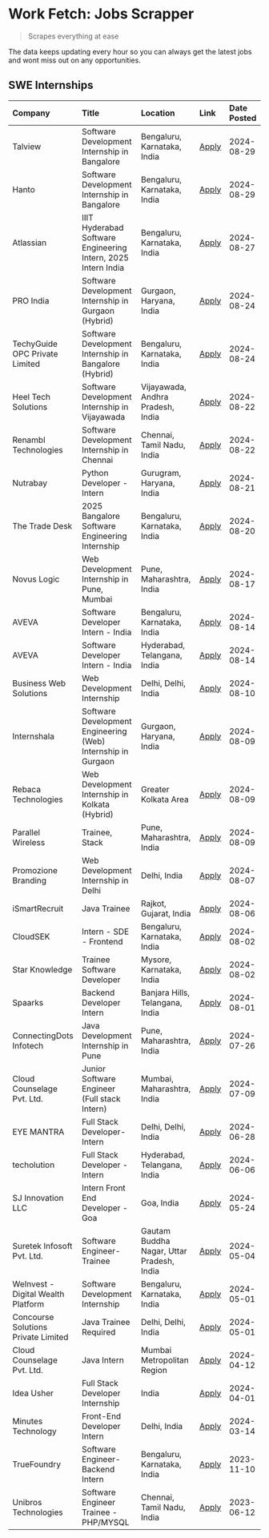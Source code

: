 # Work Fetch: Jobs Scrapper
> Scrapes everything at ease

The data keeps updating every hour so you can always get the latest jobs and wont miss out on any opportunities.

## SWE Internships
<!--START_SECTION:workfetch-->
| Company                             | Title                                                         | Location                                  | Link                                                                                                                                                                                                                                                                                  | Date Posted   |
|:------------------------------------|:--------------------------------------------------------------|:------------------------------------------|:--------------------------------------------------------------------------------------------------------------------------------------------------------------------------------------------------------------------------------------------------------------------------------------|:--------------|
| Talview                             | Software Development Internship in Bangalore                  | Bengaluru, Karnataka, India               | [Apply](https://in.linkedin.com/jobs/view/software-development-internship-in-bangalore-at-talview-4012997749?position=11&pageNum=0&refId=bJqKRNmI5v1rG84vKODm8g%3D%3D&trackingId=PIQJT%2F2etacBFJYUJv%2BAuw%3D%3D&trk=public_jobs_jserp-result_search-card)                           | 2024-08-29    |
| Hanto                               | Software Development Internship in Bangalore                  | Bengaluru, Karnataka, India               | [Apply](https://in.linkedin.com/jobs/view/software-development-internship-in-bangalore-at-hanto-4013200427?position=16&pageNum=0&refId=bJqKRNmI5v1rG84vKODm8g%3D%3D&trackingId=ZgVF0j5L7c0BnW05F5eV8Q%3D%3D&trk=public_jobs_jserp-result_search-card)                                 | 2024-08-29    |
| Atlassian                           | IIIT Hyderabad Software Engineering Intern, 2025 Intern India | Bengaluru, Karnataka, India               | [Apply](https://in.linkedin.com/jobs/view/iiit-hyderabad-software-engineering-intern-2025-intern-india-at-atlassian-4009450341?position=50&pageNum=0&refId=bJqKRNmI5v1rG84vKODm8g%3D%3D&trackingId=vaju2Vy2u32p9kMiGwEsbA%3D%3D&trk=public_jobs_jserp-result_search-card)             | 2024-08-27    |
| PRO India                           | Software Development Internship in Gurgaon (Hybrid)           | Gurgaon, Haryana, India                   | [Apply](https://in.linkedin.com/jobs/view/software-development-internship-in-gurgaon-hybrid-at-pro-india-4009587664?position=41&pageNum=0&refId=bJqKRNmI5v1rG84vKODm8g%3D%3D&trackingId=u8tBAyE%2F6f6pBGkfOI6KKQ%3D%3D&trk=public_jobs_jserp-result_search-card)                      | 2024-08-24    |
| TechyGuide OPC Private Limited      | Software Development Internship in Bangalore (Hybrid)         | Bengaluru, Karnataka, India               | [Apply](https://in.linkedin.com/jobs/view/software-development-internship-in-bangalore-hybrid-at-techyguide-opc-private-limited-4009591646?position=51&pageNum=0&refId=bJqKRNmI5v1rG84vKODm8g%3D%3D&trackingId=b2XOlUwwd5mzjEra5GGzgw%3D%3D&trk=public_jobs_jserp-result_search-card) | 2024-08-24    |
| Heel Tech Solutions                 | Software Development Internship in Vijayawada                 | Vijayawada, Andhra Pradesh, India         | [Apply](https://in.linkedin.com/jobs/view/software-development-internship-in-vijayawada-at-heel-tech-solutions-4007906692?position=37&pageNum=0&refId=bJqKRNmI5v1rG84vKODm8g%3D%3D&trackingId=1GPmDZLXPSRQgKivZv%2BUiQ%3D%3D&trk=public_jobs_jserp-result_search-card)                | 2024-08-22    |
| Renambl Technologies                | Software Development Internship in Chennai                    | Chennai, Tamil Nadu, India                | [Apply](https://in.linkedin.com/jobs/view/software-development-internship-in-chennai-at-renambl-technologies-4007910299?position=45&pageNum=0&refId=bJqKRNmI5v1rG84vKODm8g%3D%3D&trackingId=dIg%2FbTZzpeCzzDjthJuEsA%3D%3D&trk=public_jobs_jserp-result_search-card)                  | 2024-08-22    |
| Nutrabay                            | Python Developer - Intern                                     | Gurugram, Haryana, India                  | [Apply](https://in.linkedin.com/jobs/view/python-developer-intern-at-nutrabay-4003909226?position=44&pageNum=0&refId=bJqKRNmI5v1rG84vKODm8g%3D%3D&trackingId=NIx3o%2Fd8xjj7GpCjrm%2B3cw%3D%3D&trk=public_jobs_jserp-result_search-card)                                               | 2024-08-21    |
| The Trade Desk                      | 2025 Bangalore Software Engineering Internship                | Bengaluru, Karnataka, India               | [Apply](https://in.linkedin.com/jobs/view/2025-bangalore-software-engineering-internship-at-the-trade-desk-3987456531?position=10&pageNum=0&refId=bJqKRNmI5v1rG84vKODm8g%3D%3D&trackingId=%2F7km0z0Ssy2gjL7lEwfcmg%3D%3D&trk=public_jobs_jserp-result_search-card)                    | 2024-08-20    |
| Novus Logic                         | Web Development Internship in Pune, Mumbai                    | Pune, Maharashtra, India                  | [Apply](https://in.linkedin.com/jobs/view/web-development-internship-in-pune-mumbai-at-novus-logic-4003713081?position=47&pageNum=0&refId=bJqKRNmI5v1rG84vKODm8g%3D%3D&trackingId=eJ0I2nO4LHvd9AWtoPQE2g%3D%3D&trk=public_jobs_jserp-result_search-card)                              | 2024-08-17    |
| AVEVA                               | Software Developer Intern - India                             | Bengaluru, Karnataka, India               | [Apply](https://in.linkedin.com/jobs/view/software-developer-intern-india-at-aveva-3998279987?position=7&pageNum=0&refId=bJqKRNmI5v1rG84vKODm8g%3D%3D&trackingId=VXR6ESuIIJMKBKCuVvsVhA%3D%3D&trk=public_jobs_jserp-result_search-card)                                               | 2024-08-14    |
| AVEVA                               | Software Developer Intern - India                             | Hyderabad, Telangana, India               | [Apply](https://in.linkedin.com/jobs/view/software-developer-intern-india-at-aveva-3998281598?position=13&pageNum=0&refId=bJqKRNmI5v1rG84vKODm8g%3D%3D&trackingId=ItrgRc1N0TTSHkCyU%2FIXkQ%3D%3D&trk=public_jobs_jserp-result_search-card)                                            | 2024-08-14    |
| Business Web Solutions              | Web Development Internship                                    | Delhi, Delhi, India                       | [Apply](https://in.linkedin.com/jobs/view/web-development-internship-at-business-web-solutions-3997105289?position=60&pageNum=0&refId=bJqKRNmI5v1rG84vKODm8g%3D%3D&trackingId=oWUAH8cwqnjKQaQhJKtiCg%3D%3D&trk=public_jobs_jserp-result_search-card)                                  | 2024-08-10    |
| Internshala                         | Software Development Engineering (Web) Internship in Gurgaon  | Gurgaon, Haryana, India                   | [Apply](https://in.linkedin.com/jobs/view/software-development-engineering-web-internship-in-gurgaon-at-internshala-3997620471?position=4&pageNum=0&refId=bJqKRNmI5v1rG84vKODm8g%3D%3D&trackingId=iEgA2mLme0WLM42F34jG4A%3D%3D&trk=public_jobs_jserp-result_search-card)              | 2024-08-09    |
| Rebaca Technologies                 | Web Development Internship in Kolkata (Hybrid)                | Greater Kolkata Area                      | [Apply](https://in.linkedin.com/jobs/view/web-development-internship-in-kolkata-hybrid-at-rebaca-technologies-3997621369?position=43&pageNum=0&refId=bJqKRNmI5v1rG84vKODm8g%3D%3D&trackingId=BoBiQCDQBmo9tETFT%2FBEFg%3D%3D&trk=public_jobs_jserp-result_search-card)                 | 2024-08-09    |
| Parallel Wireless                   | Trainee, Stack                                                | Pune, Maharashtra, India                  | [Apply](https://in.linkedin.com/jobs/view/trainee-stack-at-parallel-wireless-3905689841?position=58&pageNum=0&refId=bJqKRNmI5v1rG84vKODm8g%3D%3D&trackingId=vTvntEl7kWObS0nssyB7dg%3D%3D&trk=public_jobs_jserp-result_search-card)                                                    | 2024-08-09    |
| Promozione Branding                 | Web Development Internship in Delhi                           | Delhi, India                              | [Apply](https://in.linkedin.com/jobs/view/web-development-internship-in-delhi-at-promozione-branding-3995559880?position=28&pageNum=0&refId=bJqKRNmI5v1rG84vKODm8g%3D%3D&trackingId=Su4PUOX%2BMZRYlGs3%2F64Z6g%3D%3D&trk=public_jobs_jserp-result_search-card)                        | 2024-08-07    |
| iSmartRecruit                       | Java Trainee                                                  | Rajkot, Gujarat, India                    | [Apply](https://in.linkedin.com/jobs/view/java-trainee-at-ismartrecruit-3992301825?position=34&pageNum=0&refId=bJqKRNmI5v1rG84vKODm8g%3D%3D&trackingId=%2BKbVV7zQrHQ44c3OTaBebg%3D%3D&trk=public_jobs_jserp-result_search-card)                                                       | 2024-08-06    |
| CloudSEK                            | Intern - SDE - Frontend                                       | Bengaluru, Karnataka, India               | [Apply](https://in.linkedin.com/jobs/view/intern-sde-frontend-at-cloudsek-3991574495?position=25&pageNum=0&refId=bJqKRNmI5v1rG84vKODm8g%3D%3D&trackingId=sNjH4LIc4%2FKqiuRhXJtmZQ%3D%3D&trk=public_jobs_jserp-result_search-card)                                                     | 2024-08-02    |
| Star Knowledge                      | Trainee Software Developer                                    | Mysore, Karnataka, India                  | [Apply](https://in.linkedin.com/jobs/view/trainee-software-developer-at-star-knowledge-3991516161?position=57&pageNum=0&refId=bJqKRNmI5v1rG84vKODm8g%3D%3D&trackingId=FCzyjdppirHpdNbirb5Kyw%3D%3D&trk=public_jobs_jserp-result_search-card)                                          | 2024-08-02    |
| Spaarks                             | Backend Developer Intern                                      | Banjara Hills, Telangana, India           | [Apply](https://in.linkedin.com/jobs/view/backend-developer-intern-at-spaarks-3990226465?position=31&pageNum=0&refId=bJqKRNmI5v1rG84vKODm8g%3D%3D&trackingId=XU1I7q6oaMWPqTrbfl04Yg%3D%3D&trk=public_jobs_jserp-result_search-card)                                                   | 2024-08-01    |
| ConnectingDots Infotech             | Java Development Internship in Pune                           | Pune, Maharashtra, India                  | [Apply](https://in.linkedin.com/jobs/view/java-development-internship-in-pune-at-connectingdots-infotech-3983314097?position=42&pageNum=0&refId=bJqKRNmI5v1rG84vKODm8g%3D%3D&trackingId=FvatgJzGawEXWAVxjSL%2BbQ%3D%3D&trk=public_jobs_jserp-result_search-card)                      | 2024-07-26    |
| Cloud Counselage Pvt. Ltd.          | Junior Software Engineer (Full stack Intern)                  | Mumbai, Maharashtra, India                | [Apply](https://in.linkedin.com/jobs/view/junior-software-engineer-full-stack-intern-at-cloud-counselage-pvt-ltd-3967725851?position=23&pageNum=0&refId=bJqKRNmI5v1rG84vKODm8g%3D%3D&trackingId=c2sIXoWfSYQFa5RGKoePsw%3D%3D&trk=public_jobs_jserp-result_search-card)                | 2024-07-09    |
| EYE MANTRA                          | Full Stack Developer- Intern                                  | Delhi, Delhi, India                       | [Apply](https://in.linkedin.com/jobs/view/full-stack-developer-intern-at-eye-mantra-3960988037?position=55&pageNum=0&refId=bJqKRNmI5v1rG84vKODm8g%3D%3D&trackingId=pWHqsL76aPTNJ%2BnyqSYcEA%3D%3D&trk=public_jobs_jserp-result_search-card)                                           | 2024-06-28    |
| techolution                         | Full Stack Developer - Intern                                 | Hyderabad, Telangana, India               | [Apply](https://in.linkedin.com/jobs/view/full-stack-developer-intern-at-techolution-3947911862?position=59&pageNum=0&refId=bJqKRNmI5v1rG84vKODm8g%3D%3D&trackingId=tO4N%2B3BFUZUlHzZnc0GXeg%3D%3D&trk=public_jobs_jserp-result_search-card)                                          | 2024-06-06    |
| SJ Innovation LLC                   | Intern Front End Developer - Goa                              | Goa, India                                | [Apply](https://in.linkedin.com/jobs/view/intern-front-end-developer-goa-at-sj-innovation-llc-3931678611?position=20&pageNum=0&refId=bJqKRNmI5v1rG84vKODm8g%3D%3D&trackingId=7TxxcSttzmCOUGTSeNXO4w%3D%3D&trk=public_jobs_jserp-result_search-card)                                   | 2024-05-24    |
| Suretek Infosoft Pvt. Ltd.          | Software Engineer-Trainee                                     | Gautam Buddha Nagar, Uttar Pradesh, India | [Apply](https://in.linkedin.com/jobs/view/software-engineer-trainee-at-suretek-infosoft-pvt-ltd-3916999948?position=46&pageNum=0&refId=bJqKRNmI5v1rG84vKODm8g%3D%3D&trackingId=VAb%2FHXHgCTTcIS8bncyTgQ%3D%3D&trk=public_jobs_jserp-result_search-card)                               | 2024-05-04    |
| WeInvest - Digital Wealth Platform  | Software Development Internship                               | Bengaluru, Karnataka, India               | [Apply](https://in.linkedin.com/jobs/view/software-development-internship-at-weinvest-digital-wealth-platform-3912867225?position=3&pageNum=0&refId=bJqKRNmI5v1rG84vKODm8g%3D%3D&trackingId=M6l%2BORTIEmAy%2B3mYOODp8w%3D%3D&trk=public_jobs_jserp-result_search-card)                | 2024-05-01    |
| Concourse Solutions Private Limited | Java Trainee Required                                         | Delhi, Delhi, India                       | [Apply](https://in.linkedin.com/jobs/view/java-trainee-required-at-concourse-solutions-private-limited-3912869388?position=18&pageNum=0&refId=bJqKRNmI5v1rG84vKODm8g%3D%3D&trackingId=9zjhWwCx5AWmFfT3JFlpaQ%3D%3D&trk=public_jobs_jserp-result_search-card)                          | 2024-05-01    |
| Cloud Counselage Pvt. Ltd.          | Java Intern                                                   | Mumbai Metropolitan Region                | [Apply](https://in.linkedin.com/jobs/view/java-intern-at-cloud-counselage-pvt-ltd-3896025667?position=49&pageNum=0&refId=bJqKRNmI5v1rG84vKODm8g%3D%3D&trackingId=wfmDyrwC2L2PmwFsYT9SiQ%3D%3D&trk=public_jobs_jserp-result_search-card)                                               | 2024-04-12    |
| Idea Usher                          | Full Stack Developer Internship                               | India                                     | [Apply](https://in.linkedin.com/jobs/view/full-stack-developer-internship-at-idea-usher-3879565540?position=30&pageNum=0&refId=bJqKRNmI5v1rG84vKODm8g%3D%3D&trackingId=wdj3bkJTQE37lec3Fy5y%2FA%3D%3D&trk=public_jobs_jserp-result_search-card)                                       | 2024-04-01    |
| Minutes Technology                  | Front-End Developer Intern                                    | Delhi, India                              | [Apply](https://in.linkedin.com/jobs/view/front-end-developer-intern-at-minutes-technology-3853712549?position=27&pageNum=0&refId=bJqKRNmI5v1rG84vKODm8g%3D%3D&trackingId=wR7%2B2LiEeyNox4pxtZyPAA%3D%3D&trk=public_jobs_jserp-result_search-card)                                    | 2024-03-14    |
| TrueFoundry                         | Software Engineer-Backend Intern                              | Bengaluru, Karnataka, India               | [Apply](https://in.linkedin.com/jobs/view/software-engineer-backend-intern-at-truefoundry-3779508170?position=52&pageNum=0&refId=bJqKRNmI5v1rG84vKODm8g%3D%3D&trackingId=oFKvfMYz1zzyylEiD%2FM8VQ%3D%3D&trk=public_jobs_jserp-result_search-card)                                     | 2023-11-10    |
| Unibros Technologies                | Software Engineer Trainee - PHP/MYSQL                         | Chennai, Tamil Nadu, India                | [Apply](https://in.linkedin.com/jobs/view/software-engineer-trainee-php-mysql-at-unibros-technologies-3656599241?position=54&pageNum=0&refId=bJqKRNmI5v1rG84vKODm8g%3D%3D&trackingId=x9JkfplPPXOiSPziTwDMUg%3D%3D&trk=public_jobs_jserp-result_search-card)                           | 2023-06-12    |
<!--END_SECTION:workfetch-->
